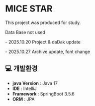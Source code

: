 <h1>MICE STAR</h1>

<p>This project was produced for study.</p>
<p>Data Base not used </p>
<p> - 2025.10.20 Project & daDak update</p>
<p> - 2025.10.27 Archive update, font change </p>


## 💻 개발환경
* **java Version** : Java 17
* **IDE** : IntelliJ
* **Framework** : SpringBoot 3.5.6
* **ORM** : JPA
